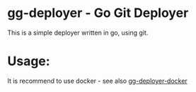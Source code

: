 # gg-deployer - Go Git Deployer

This is a simple deployer written in go, using git.

# Usage:

It is recommend to use docker - see also [gg-deployer-docker](https://github.com/clarencep/gg-deployer-docker)


